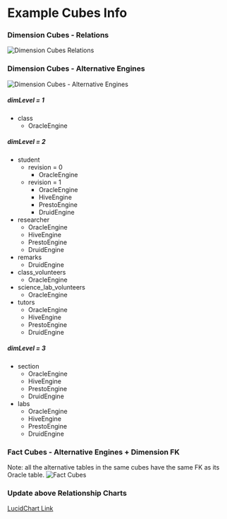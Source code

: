 # Example Cubes Info

### Dimension Cubes - Relations
![Dimension Cubes Relations](https://lucid.app/publicSegments/view/c0ae81ff-3dda-43eb-a111-5bcfeea8eab8/image.png)



### Dimension Cubes - Alternative Engines

![Dimension Cubes - Alternative Engines](https://lucid.app/publicSegments/view/c78a5b16-36b7-4d11-878d-8a7f95699d03/image.png)

##### dimLevel = 1 
- class
    - OracleEngine

##### dimLevel = 2 
- student
    - revision = 0
        - OracleEngine
    - revision = 1
        - OracleEngine
        - HiveEngine
        - PrestoEngine
        - DruidEngine
- researcher
    - OracleEngine
    - HiveEngine
    - PrestoEngine
    - DruidEngine
- remarks
    - DruidEngine
- class_volunteers
    - OracleEngine
- science_lab_volunteers
    - OracleEngine
- tutors
    - OracleEngine
    - HiveEngine
    - PrestoEngine
    - DruidEngine

##### dimLevel = 3
- section
    - OracleEngine
    - HiveEngine
    - PrestoEngine
    - DruidEngine
- labs
    - OracleEngine
    - HiveEngine
    - PrestoEngine
    - DruidEngine



### Fact Cubes - Alternative Engines + Dimension FK
Note: all the alternative tables in the same cubes have the same FK as its Oracle table.
![Fact Cubes](https://lucid.app/publicSegments/view/05e988c9-92ef-4060-8031-8f6f15692ff8/image.png)



### Update above Relationship Charts
[LucidChart Link](https://lucid.app/lucidchart/invitations/accept/c2d8586b-c7bb-4fd6-a94a-e7add2df9b41)